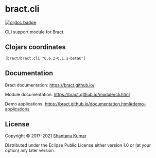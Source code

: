 # bract.cli

[![cljdoc badge](https://cljdoc.org/badge/bract/bract.cli)](https://cljdoc.org/d/bract/bract.cli)

CLI support module for Bract.


## Clojars coordinates

`[bract/bract.cli "0.6.2-0.1.1-beta6"]`


## Documentation

Bract documentation: https://bract.github.io/

Module documentation: https://bract.github.io/module/cli.html

Demo applications: https://bract.github.io/documentation.html#demo-applications


## License

Copyright © 2017-2021 [Shantanu Kumar](https://github.com/kumarshantanu)

Distributed under the Eclipse Public License either version 1.0 or (at
your option) any later version.
